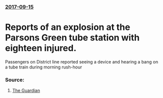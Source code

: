 ### [2017-09-15](/news/2017/09/15/index.md)

# Reports of an explosion at the Parsons Green tube station with eighteen injured. 

Passengers on District line reported seeing a device and hearing a bang on a tube train during morning rush-hour


### Source:

1. [The Guardian](https://www.theguardian.com/uk-news/2017/sep/15/parsons-green-district-line-suspended-in-west-london-over-incident)
